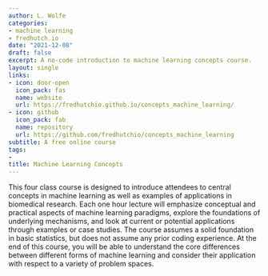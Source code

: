 ```yaml
---
author: L. Wolfe
categories:
- machine learning
- fredhutch.io
date: "2021-12-08"
draft: false
excerpt: A no-code introduction to machine learning concepts course.
layout: single
links:
- icon: door-open
  icon_pack: fas
  name: website
  url: https://fredhutchio.github.io/concepts_machine_learning/
- icon: github
  icon_pack: fab
  name: repository
  url: https://github.com/fredhutchio/concepts_machine_learning
subtitle: A free online course
tags:
-
title: Machine Learning Concepts
---
```


This four class course is designed to introduce attendees to central concepts in machine learning as well as examples of applications in biomedical research. Each one hour lecture will emphasize conceptual and practical aspects of machine learning paradigms, explore the foundations of underlying mechanisms, and look at current or potential applications through examples or case studies. The course assumes a solid foundation in basic statistics, but does not assume any prior coding experience. At the end of this course, you will be able to understand the core differences between different forms of machine learning and consider their application with respect to a variety of problem spaces.